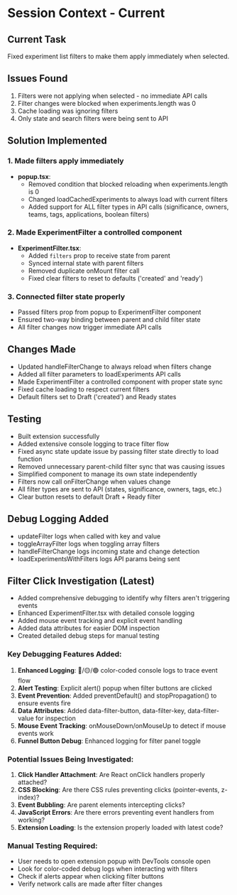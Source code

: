 # Session Context - Current

## Current Task
Fixed experiment list filters to make them apply immediately when selected.

## Issues Found
1. Filters were not applying when selected - no immediate API calls
2. Filter changes were blocked when experiments.length was 0
3. Cache loading was ignoring filters
4. Only state and search filters were being sent to API

## Solution Implemented

### 1. Made filters apply immediately
- **popup.tsx**: 
  - Removed condition that blocked reloading when experiments.length is 0
  - Changed loadCachedExperiments to always load with current filters
  - Added support for ALL filter types in API calls (significance, owners, teams, tags, applications, boolean filters)

### 2. Made ExperimentFilter a controlled component
- **ExperimentFilter.tsx**:
  - Added `filters` prop to receive state from parent
  - Synced internal state with parent filters
  - Removed duplicate onMount filter call
  - Fixed clear filters to reset to defaults ('created' and 'ready')

### 3. Connected filter state properly
- Passed filters prop from popup to ExperimentFilter component
- Ensured two-way binding between parent and child filter state
- All filter changes now trigger immediate API calls

## Changes Made
- Updated handleFilterChange to always reload when filters change
- Added all filter parameters to loadExperiments API calls
- Made ExperimentFilter a controlled component with proper state sync
- Fixed cache loading to respect current filters
- Default filters set to Draft ('created') and Ready states

## Testing
- Built extension successfully  
- Added extensive console logging to trace filter flow
- Fixed async state update issue by passing filter state directly to load function
- Removed unnecessary parent-child filter sync that was causing issues
- Simplified component to manage its own state independently
- Filters now call onFilterChange when values change
- All filter types are sent to API (states, significance, owners, tags, etc.)
- Clear button resets to default Draft + Ready filter

## Debug Logging Added
- updateFilter logs when called with key and value
- toggleArrayFilter logs when toggling array filters
- handleFilterChange logs incoming state and change detection
- loadExperimentsWithFilters logs API params being sent

## Filter Click Investigation (Latest)
- Added comprehensive debugging to identify why filters aren't triggering events
- Enhanced ExperimentFilter.tsx with detailed console logging
- Added mouse event tracking and explicit event handling
- Added data attributes for easier DOM inspection
- Created detailed debug steps for manual testing

### Key Debugging Features Added:
1. **Enhanced Logging**: 🔵/🟡/🟢 color-coded console logs to trace event flow
2. **Alert Testing**: Explicit alert() popup when filter buttons are clicked
3. **Event Prevention**: Added preventDefault() and stopPropagation() to ensure events fire
4. **Data Attributes**: Added data-filter-button, data-filter-key, data-filter-value for inspection
5. **Mouse Event Tracking**: onMouseDown/onMouseUp to detect if mouse events work
6. **Funnel Button Debug**: Enhanced logging for filter panel toggle

### Potential Issues Being Investigated:
1. **Click Handler Attachment**: Are React onClick handlers properly attached?
2. **CSS Blocking**: Are there CSS rules preventing clicks (pointer-events, z-index)?
3. **Event Bubbling**: Are parent elements intercepting clicks?
4. **JavaScript Errors**: Are there errors preventing event handlers from working?
5. **Extension Loading**: Is the extension properly loaded with latest code?

### Manual Testing Required:
- User needs to open extension popup with DevTools console open
- Look for color-coded debug logs when interacting with filters
- Check if alerts appear when clicking filter buttons
- Verify network calls are made after filter changes